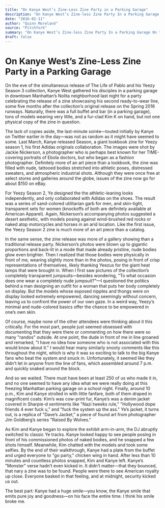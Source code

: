 ```yaml
---
title: "On Kanye West’s Zine-Less Zine Party in a Parking Garage"
description: "On Kanye West’s Zine-less Zine Party In a Parking Garage On the eve of the simultaneous release of The Life of Pablo and his Yeezy Season 3 collection. The zine was showcasing his second ready-to-wear..."
date: "2016-02-11"
author: "Quinn Moreland"
source: "Pitchfork"
summary: "On Kanye West’s Zine-less Zine Party In a Parking Garage On the eve of the simultaneous release of The Life of Pablo and his Yeezy Season 3 collection. The zine was showcasing his second ready-to-wear line, some five months after the collection’s original release on the Spring 2016 runways."
draft: false
---
```


# On Kanye West’s Zine-Less Zine Party in a Parking Garage

On the eve of the simultaneous release of The Life of Pablo and his Yeezy Season 3 collection, Kanye West gathered his disciples in a parking garage in downtown Manhattan’s Nolita neighborhood last night for a party celebrating the release of a zine showcasing his second ready-to-wear line, some five months after the collection’s original release on the Spring 2016 runways. Naturally, there was a full buffet and bar (in a parking garage), tons of models wearing very little, and a fur-clad Kim K on hand, but not one physical copy of the zine in question.

The lack of copies aside, the last-minute soirée—touted initially by Kanye on Twitter earlier in the day—was not as random as it might have seemed to some. Last March, Kanye released Season, a giant lookbook zine for Yeezy season 1, his first Adidas originals collaboration. The images were shot by Jackie Nickerson, a photographer who is perhaps best known for her TIME-covering portraits of Ebola doctors, but who began as a fashion photographer. Definitely more of an art piece than a lookbook, the zine was filled with nude, tattooed bodies stretched into athletic poses, distressed sweaters, and atmospheric industrial shots. Although they were once free at select stores and galleries around the globe, issues of the zine now go for about $150 on eBay.

For Yeezy Season 2, Ye designed the the athletic-leaning looks independently, and only collaborated with Adidas on the shoes. The result was a series of sand-colored utilitarian garb for men, and skin-tight, transparent sets for women (knockoffs of both are definitely available at American Apparel). Again, Nickerson’s accompanying photos suggested a desert aesthetic, with models posing against wind-brushed red rocks or naked atop motorcycles and horses in an arid location. Like the first issue, the Yeezy Season 2 zine is much more of an art piece than a catalog.

In the same sense, the zine release was more of a gallery showing than a traditional release party. Nickerson’s photos were blown up to gigantic proportions and back-lit in a mode that made already pristine, nude bodies glow even brighter. Then I realized that those bodies were physically in front of me, wearing slightly more than in the photos, posing in front of crisp representations of themselves, likely thanking Yeezus for the giant heat lamps that were brought in. When I first saw pictures of the collection’s completely transparent jumpsuits—besides wondering, "To what occasion does one wear a completely nude jumpsuit?"—I questioned the politics behind a man designing an outfit for a woman that puts her body completely on display. But the models whose exposed nipples and thongs were on display looked extremely empowered, dancing seemingly without concern, leaving us to confront the power of our own gaze. In a weird way, Yeezy’s minimal and nude-colored basics offer the chance to be empowered in one’s own skin.

Of course, maybe none of the other attendees were thinking about it this critically. For the most part, people just seemed obsessed with documenting that they were there or commenting on how there were so many "randos" outside. At one point, the dude in front of me in line groaned and remarked, "I have no idea how someone who is not associated with this would know about it." I would hear many similarly snooty comments like this throughout the night, which is why it was so exciting to talk to the big Kanye fans who beat the system and snuck in. Unfortunately, it seemed like they didn’t let in anyone from the line of fans, which assembled around 7 p.m. and quickly snaked around the block.

And so we waited. There must have been at least 250 of us who made it in, and no one seemed to have any idea what we were really doing at this freezing Manhattan parking garage on a school night. Finally, around 10 p.m., Kim and Kanye strolled in with little fanfare, both of them draped in magnificent coats: Kim’s was cow-print fur, Kanye’s was a denim jacket covered in Sharpie-d sentiments like "Nazi tweeks rule," "Hollywood dope friends 4 ever fuck u," and "fuck the system up the ass." Ye’s jacket, it turns out, is a replica of "Dave’s Jacket," a piece of found art from photographer Jim Goldberg’s series "Raised By Wolves."

As Kim and Kanye began to explore the exhibit arm-in-arm, the DJ abruptly switched to classic Ye tracks. Kanye looked happy to see people posing in front of his commissioned photos of naked bodies, and he snapped a few shots himself. Meanwhile, Kim chatted with the models and took some selfies. By the end of their walkthrough, Kanye had a plate from the buffet and urged everyone to "go party," chicken wing in hand. After less than 10 minutes and countless photos snapped, Kim and Kanye left. Kanye’s "Monster" verse hadn’t even kicked in. It didn’t matter—that they bounced, that nary a zine was to be found. People were there to see American royalty up close. Everyone basked in that feeling, and at midnight, security kicked us out.

The best part: Kanye had a huge smile—you know, the Kanye smile that emits pure joy and goodness—on his face the entire time. I think his smile broke me.
